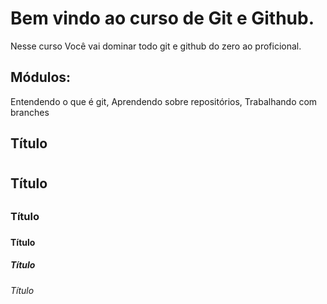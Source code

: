 # Bem vindo ao curso de Git e Github.
Nesse curso Você vai dominar todo git e github do zero ao proficional.

## Módulos: 
Entendendo o que é git, Aprendendo sobre repositórios, Trabalhando com branches

## Título <h1>

## Título <h2>

### Título <h3>

#### Título <h4>

##### Título <h5>

###### Título <h6>

